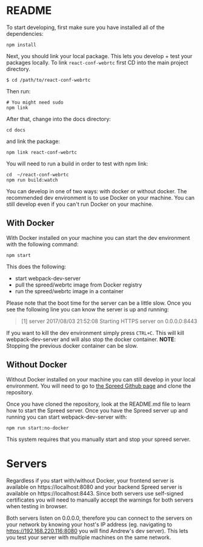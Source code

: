 # README

To start developing, first make sure you have installed all of the dependencies:

```
npm install
```

Next, you should link your local package. This lets you develop + test your packages locally.
To link `react-conf-webrtc` first CD into the main project directory.

```
$ cd /path/to/react-conf-webrtc
```

Then run:

```
# You might need sudo
npm link
```

After that, change into the docs directory:

```
cd docs
```

and link the package:

```
npm link react-conf-webrtc
```

You will need to run a build in order to test with npm link:

```
cd  ~/react-conf-webrtc
npm run build:watch
```

You can develop in one of two ways: with docker or without docker. The recommended dev environment
is to use Docker on your machine. You can still develop even if you can't run Docker on your machine.

## With Docker

With Docker installed on your machine you can start the dev environment with the following command:

```
npm start
```

This does the following:
- start webpack-dev-server
- pull the spreed/webrtc image from Docker registry
- run the spreed/webrtc image in a container

Please note that the boot time for the server can be a little slow. Once you see the following line
you can know the server is up and running:

> [1] server 2017/08/03 21:52:08 Starting HTTPS server on 0.0.0.0:8443

If you want to kill the dev environment simply press `CTRL+C`. This will kill webpack-dev-server
and will also stop the docker container. **NOTE**: Stopping the previous docker container can be slow.

## Without Docker

Without Docker installed on your machine you can still develop in your local environment.
You will need to go to [the Spreed Github page](https://github.com/strukturag/spreed-webrtc)
and clone the repository.

Once you have cloned the repository, look at the README.md file to learn how to start the
Spreed server. Once you have the Spreed server up and running you can start webpack-dev-server
with:

```
npm run start:no-docker
```

This system requires that you manually start and stop your spreed server.

# Servers

Regardless if you start with/without Docker, your frontend server is available on https://localhost:8080
and your backend Spreed server is available on https://localhost:8443. Since both servers
use self-signed certificates you will need to manually accept the warnings for both servers
when testing in browser.

Both servers listen on 0.0.0.0, therefore you can connect to the servers on your network
by knowing your host's IP address (eg. navigating to https://192.168.220.116:8080 you will find Andrew's dev server).
This lets you test your server with multiple machines on the same network.
